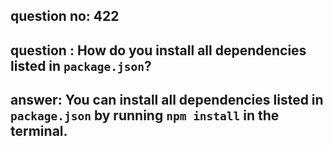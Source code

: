 
      
## question no: 422

## question : How do you install all dependencies listed in `package.json`?

## answer: You can install all dependencies listed in `package.json` by running `npm install` in the terminal.
      